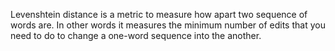 Levenshtein distance is a metric to measure how apart two sequence of words are. In other words it measures the minimum number of edits that you need to do to change a one-word sequence into the another. 